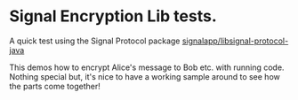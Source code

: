 # Signal Encryption Lib tests.

A quick test using the Signal Protocol package [signalapp/libsignal-protocol-java](https://github.com/signalapp/libsignal-protocol-java)

This demos how to encrypt Alice's message to Bob etc. with running code. Nothing special but, it's nice to have a working sample around to see how the parts come together!